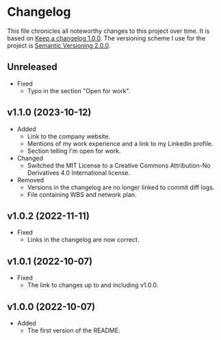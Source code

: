 # Changelog

This file chronicles all noteworthy changes to this project over time. It is based on [Keep a changelog 1.0.0](https://keepachangelog.com/en/1.0.0/). The versioning scheme I use for the project is [Semantic Versioning 2.0.0](https://semver.org/).

## Unreleased

- Fixed
  - Typo in the section "Open for work".

## v1.1.0 (2023-10-12)

- Added
    - Link to the company website.
    - Mentions of my work experience and a link to my Linkedin profile.
    - Section telling I'm open for work.
- Changed
    - Switched the MIT License to a Creative Commons Attribution-No Derivatives 4.0 International license.
- Removed
    - Versions in the changelog are no longer linked to commit diff logs.
    - File containing WBS and network plan.

## v1.0.2 (2022-11-11)

-   Fixed
    -   Links in the changelog are now correct.

## v1.0.1 (2022-10-07)

-   Fixed
    -   The link to changes up to and including v1.0.0.

## v1.0.0 (2022-10-07)

-   Added
    -   The first version of the README.
